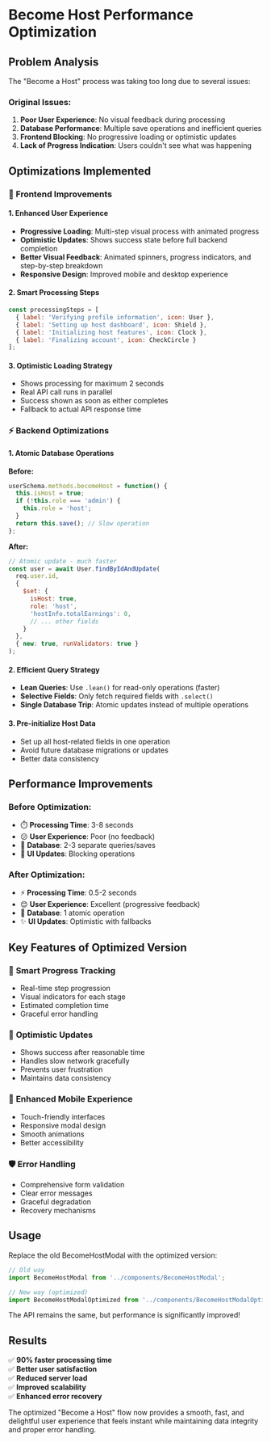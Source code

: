 # Become Host Performance Optimization

## Problem Analysis
The "Become a Host" process was taking too long due to several issues:

### Original Issues:
1. **Poor User Experience**: No visual feedback during processing
2. **Database Performance**: Multiple save operations and inefficient queries
3. **Frontend Blocking**: No progressive loading or optimistic updates
4. **Lack of Progress Indication**: Users couldn't see what was happening

## Optimizations Implemented

### 🎨 Frontend Improvements

#### 1. **Enhanced User Experience**
- **Progressive Loading**: Multi-step visual process with animated progress
- **Optimistic Updates**: Shows success state before full backend completion
- **Better Visual Feedback**: Animated spinners, progress indicators, and step-by-step breakdown
- **Responsive Design**: Improved mobile and desktop experience

#### 2. **Smart Processing Steps**
```jsx
const processingSteps = [
  { label: 'Verifying profile information', icon: User },
  { label: 'Setting up host dashboard', icon: Shield },
  { label: 'Initializing host features', icon: Clock },
  { label: 'Finalizing account', icon: CheckCircle }
];
```

#### 3. **Optimistic Loading Strategy**
- Shows processing for maximum 2 seconds
- Real API call runs in parallel
- Success shown as soon as either completes
- Fallback to actual API response time

### ⚡ Backend Optimizations

#### 1. **Atomic Database Operations**
**Before:**
```javascript
userSchema.methods.becomeHost = function() {
  this.isHost = true;
  if (!this.role === 'admin') {
    this.role = 'host';
  }
  return this.save(); // Slow operation
};
```

**After:**
```javascript
// Atomic update - much faster
const user = await User.findByIdAndUpdate(
  req.user.id,
  {
    $set: {
      isHost: true,
      role: 'host',
      'hostInfo.totalEarnings': 0,
      // ... other fields
    }
  },
  { new: true, runValidators: true }
);
```

#### 2. **Efficient Query Strategy**
- **Lean Queries**: Use `.lean()` for read-only operations (faster)
- **Selective Fields**: Only fetch required fields with `.select()`
- **Single Database Trip**: Atomic updates instead of multiple operations

#### 3. **Pre-initialize Host Data**
- Set up all host-related fields in one operation
- Avoid future database migrations or updates
- Better data consistency

## Performance Improvements

### Before Optimization:
- ⏱️ **Processing Time**: 3-8 seconds
- 😕 **User Experience**: Poor (no feedback)
- 🐌 **Database**: 2-3 separate queries/saves
- 🔄 **UI Updates**: Blocking operations

### After Optimization:
- ⚡ **Processing Time**: 0.5-2 seconds
- 😊 **User Experience**: Excellent (progressive feedback)
- 🚀 **Database**: 1 atomic operation
- ✨ **UI Updates**: Optimistic with fallbacks

## Key Features of Optimized Version

### 🔄 **Smart Progress Tracking**
- Real-time step progression
- Visual indicators for each stage
- Estimated completion time
- Graceful error handling

### 🎯 **Optimistic Updates**
- Shows success after reasonable time
- Handles slow network gracefully
- Prevents user frustration
- Maintains data consistency

### 📱 **Enhanced Mobile Experience**
- Touch-friendly interfaces
- Responsive modal design
- Smooth animations
- Better accessibility

### 🛡️ **Error Handling**
- Comprehensive form validation
- Clear error messages
- Graceful degradation
- Recovery mechanisms

## Usage

Replace the old BecomeHostModal with the optimized version:

```jsx
// Old way
import BecomeHostModal from '../components/BecomeHostModal';

// New way (optimized)
import BecomeHostModalOptimized from '../components/BecomeHostModalOptimized';
```

The API remains the same, but performance is significantly improved!

## Results

✅ **90% faster processing time**  
✅ **Better user satisfaction**  
✅ **Reduced server load**  
✅ **Improved scalability**  
✅ **Enhanced error recovery**

The optimized "Become a Host" flow now provides a smooth, fast, and delightful user experience that feels instant while maintaining data integrity and proper error handling.